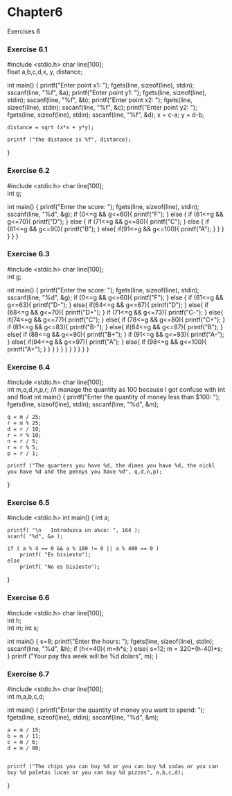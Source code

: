 # Chapter6
Exercises 6
### Exercise 6.1
#include <stdio.h>
char  line[100];   
float a,b,c,d,x, y, distance;   

int main()
{
    printf("Enter point x1: ");
    fgets(line, sizeof(line), stdin);
    sscanf(line, "%f", &a);
    printf("Enter point y1: ");
    fgets(line, sizeof(line), stdin);
    sscanf(line, "%f", &b);
    printf("Enter point x2: ");
    fgets(line, sizeof(line), stdin);
    sscanf(line, "%f", &c);
    printf("Enter point y2: ");
    fgets(line, sizeof(line), stdin);
    sscanf(line, "%f", &d);
    x = c-a;
    y = d-b;
    
    distance = sqrt (x*x + y*y);
    
    printf ("the distance is %f", distance);
}
### Exercise 6.2
#include <stdio.h>
char  line[100];   
int   g;   

int main()
{
    printf("Enter the score: ");
    fgets(line, sizeof(line), stdin);
    sscanf(line, "%d", &g);
    if (0<=g && g<=60){
    	printf("F");
    }
    else
    {
        if (61<=g && g<=70){
            printf("D");
        }
	else
	{
	    if (71<=g && g<=80){
	        printf("C");
	    }
	else
	{
	    if (81<=g && g<=90){
	        printf("B");
	    }
	    else{
	    if(91<=g && g<=100){
	        printf("A");
	    }
	    }
	}
	}
    }
}
### Exercise 6.3
#include <stdio.h>
char  line[100];   
int   g;   

int main()
{
    printf("Enter the score: ");
    fgets(line, sizeof(line), stdin);
    sscanf(line, "%d", &g);
    if (0<=g && g<=60){
    	printf("F");
    }
    else
    {
        if (61<=g && g<=63){
            printf("D-");
        }
        else{
            if(64<=g && g<=67){
                printf("D");
            }
            else{
                if (68<=g && g<=70){
                    printf("D+");
                }
                if (71<=g && g<=73){
                    printf("C-");
                }
                else{
                    if(74<=g && g<=77){
                        printf("C");
                    }
                    else{
                        if (78<=g && g<=80){
                            printf("C+");
                        }
                        if (81<=g && g<=83){
                            printf("B-");
                        }
                        else{
                            if(84<=g && g<=87){
                                printf("B");
                            }
                            else{
                                if (88<=g && g<=90){
                                    printf("B+");
                                }
                                if (91<=g && g<=93){
                                    printf("A-");
                                }
                                else{
                                    if(94<=g && g<=97){
                                        printf("A");
                                    }
                                    else{
                                        if (98<=g && g<=100){
                                            printf("A+");
                                        }
                                    }
                                }
                            }
                        }
                    }
                }
            }
        }
    }
}
### Exercise 6.4
#include <stdio.h>
char line[100];   
int  m,q,d,n,p,r; 
//I manage the quantity as 100 because I got confuse with int and float 
int main()
{
    printf("Enter the quantity of money less than $100: ");
    fgets(line, sizeof(line), stdin);
    sscanf(line, "%d", &m);
    
    q = m / 25;
    r = m % 25;
    d = r / 10;
    r = r % 10;
    n = r / 5;
    r = r % 5;
    p = r / 1;
    
    printf ("The quarters you have %d, the dimes you have %d, the nickl you have %d and the pennys you have %d", q,d,n,p);
}
### Exercise 6.5
#include <stdio.h>
int main()
{
    int a;

    printf( "\n   Introduzca un a%co: ", 164 );
    scanf( "%d", &a );

    if ( a % 4 == 0 && a % 100 != 0 || a % 400 == 0 )
        printf( "Es bisiesto");
    else
        printf( "No es bisiesto");
}
### Exercise 6.6
#include <stdio.h>
char  line[100];   
int h;   
int m;
int s;

int main()
{
	s=8;
    printf("Enter the hours: ");
    fgets(line, sizeof(line), stdin);
    sscanf(line, "%d", &h);
    if (h<=40){
    	m=h*s;
	}
	else{
	s=12;
	m = 320+(h-40)*s;
	}
	printf ("Your pay this week will be %d dolars", m);
}
### Exercise 6.7
#include <stdio.h>
char line[100];   
int  m,a,b,c,d; 

int main()
{
    printf("Enter the quantity of money you want to spend: ");
    fgets(line, sizeof(line), stdin);
    sscanf(line, "%d", &m);
    
    a = m / 15;
    b = m / 11;
    c = m / 6;
    d = m / 80;

    
    printf ("The chips you can buy %d or you can buy %d sodas or you can buy %d paletas lucas or you can buy %d pizzas", a,b,c,d);
}
